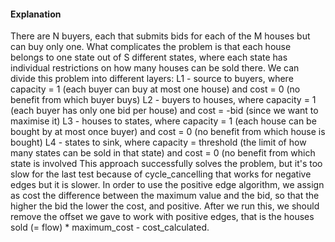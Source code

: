 #### Explanation
There are N buyers, each that submits bids for each of the M houses but can buy only one. What complicates the problem is that each house belongs to one state out of S different states, where each state has individual restrictions on how many houses can be sold there.
We can divide this problem into different layers:
L1 - source to buyers, where capacity = 1 (each buyer can buy at most one house) and cost = 0 (no benefit from which buyer buys)
L2 - buyers to houses, where capacity = 1 (each buyer has only one bid per house) and cost = -bid (since we want to maximise it)
L3 - houses to states, where capacity = 1 (each house can be bought by at most once buyer) and cost = 0 (no benefit from which house is bought)
L4 - states to sink, where capacity = threshold (the limit of how many states can be sold in that state) and cost = 0 (no benefit from which state is involved
This approach successfully solves the problem, but it's too slow for the last test because of cycle_cancelling that works for negative edges but it is slower.
In order to use the positive edge algorithm, we assign as cost the difference between the maximum value and the bid, so that the higher the bid the lower the cost, and positive.
After we run this, we should remove the offset we gave to work with positive edges, that is the houses sold (= flow) * maximum_cost - cost_calculated.